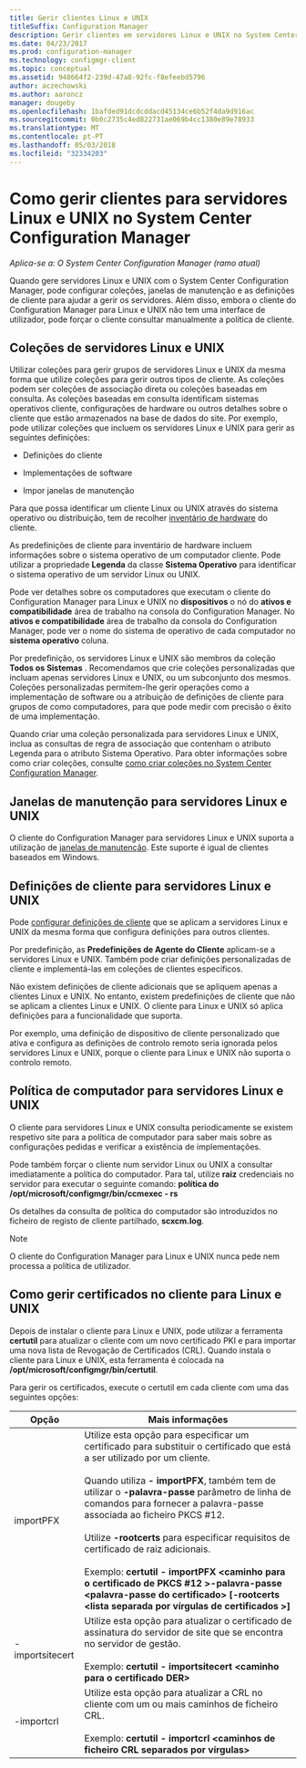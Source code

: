 ```yaml
---
title: Gerir clientes Linux e UNIX
titleSuffix: Configuration Manager
description: Gerir clientes em servidores Linux e UNIX no System Center Configuration Manager.
ms.date: 04/23/2017
ms.prod: configuration-manager
ms.technology: configmgr-client
ms.topic: conceptual
ms.assetid: 948664f2-239d-47a8-92fc-f8efeebd5796
author: aczechowski
ms.author: aaroncz
manager: dougeby
ms.openlocfilehash: 1bafded91dcdcddacd45134ce6b52f4da9d916ac
ms.sourcegitcommit: 0b0c2735c4ed822731ae069b4cc1380e89e78933
ms.translationtype: MT
ms.contentlocale: pt-PT
ms.lasthandoff: 05/03/2018
ms.locfileid: "32334203"
---
```

# <a name="how-to-manage-clients-for-linux-and-unix-servers-in-system-center-configuration-manager"></a>Como gerir clientes para servidores Linux e UNIX no System Center Configuration Manager

*Aplica-se a: O System Center Configuration Manager (ramo atual)*

Quando gere servidores Linux e UNIX com o System Center Configuration Manager, pode configurar coleções, janelas de manutenção e as definições de cliente para ajudar a gerir os servidores. Além disso, embora o cliente do Configuration Manager para Linux e UNIX não tem uma interface de utilizador, pode forçar o cliente consultar manualmente a política de cliente.

##  <a name="BKMK_CollectionsforLnU"></a> Coleções de servidores Linux e UNIX  
 Utilizar coleções para gerir grupos de servidores Linux e UNIX da mesma forma que utilize coleções para gerir outros tipos de cliente. As coleções podem ser coleções de associação direta ou coleções baseadas em consulta. As coleções baseadas em consulta identificam sistemas operativos cliente, configurações de hardware ou outros detalhes sobre o cliente que estão armazenados na base de dados do site. Por exemplo, pode utilizar coleções que incluem os servidores Linux e UNIX para gerir as seguintes definições:  

-   Definições do cliente  

-   Implementações de software  

-   Impor janelas de manutenção  

 Para que possa identificar um cliente Linux ou UNIX através do sistema operativo ou distribuição, tem de recolher [inventário de hardware](../../../core/clients/manage/inventory/hardware-inventory-for-linux-and-unix.md) do cliente.  

 As predefinições de cliente para inventário de hardware incluem informações sobre o sistema operativo de um computador cliente. Pode utilizar a propriedade **Legenda** da classe **Sistema Operativo** para identificar o sistema operativo de um servidor Linux ou UNIX.  

 Pode ver detalhes sobre os computadores que executam o cliente do Configuration Manager para Linux e UNIX no **dispositivos** o nó do **ativos e compatibilidade** área de trabalho na consola do Configuration Manager. No **ativos e compatibilidade** área de trabalho da consola do Configuration Manager, pode ver o nome do sistema de operativo de cada computador no **sistema operativo** coluna.  

 Por predefinição, os servidores Linux e UNIX são membros da coleção **Todos os Sistemas** . Recomendamos que crie coleções personalizadas que incluam apenas servidores Linux e UNIX, ou um subconjunto dos mesmos. Coleções personalizadas permitem-lhe gerir operações como a implementação de software ou a atribuição de definições de cliente para grupos de como computadores, para que pode medir com precisão o êxito de uma implementação.   

 Quando criar uma coleção personalizada para servidores Linux e UNIX, inclua as consultas de regra de associação que contenham o atributo Legenda para o atributo Sistema Operativo. Para obter informações sobre como criar coleções, consulte [como criar coleções no System Center Configuration Manager](../../../core/clients/manage/collections/create-collections.md).  

##  <a name="BKMK_MaintenanceWindowsforLnU"></a> Janelas de manutenção para servidores Linux e UNIX  
 O cliente do Configuration Manager para servidores Linux e UNIX suporta a utilização de [janelas de manutenção](../../../core/clients/manage/collections/use-maintenance-windows.md). Este suporte é igual de clientes baseados em Windows.  

##  <a name="BKMK_ClientSettingsforLnU"></a> Definições de cliente para servidores Linux e UNIX  
 Pode [configurar definições de cliente](../../../core/clients/deploy/configure-client-settings.md) que se aplicam a servidores Linux e UNIX da mesma forma que configura definições para outros clientes.  

 Por predefinição, as **Predefinições de Agente do Cliente** aplicam-se a servidores Linux e UNIX. Também pode criar definições personalizadas de cliente e implementá-las em coleções de clientes específicos.  

 Não existem definições de cliente adicionais que se apliquem apenas a clientes Linux e UNIX. No entanto, existem predefinições de cliente que não se aplicam a clientes Linux e UNIX. O cliente para Linux e UNIX só aplica definições para a funcionalidade que suporta.  

 Por exemplo, uma definição de dispositivo de cliente personalizado que ativa e configura as definições de controlo remoto seria ignorada pelos servidores Linux e UNIX, porque o cliente para Linux e UNIX não suporta o controlo remoto.  

##  <a name="BKMK_PolicyforLnU"></a> Política de computador para servidores Linux e UNIX  
 O cliente para servidores Linux e UNIX consulta periodicamente se existem respetivo site para a política de computador para saber mais sobre as configurações pedidas e verificar a existência de implementações.  

 Pode também forçar o cliente num servidor Linux ou UNIX a consultar imediatamente a política do computador. Para tal, utilize **raiz** credenciais no servidor para executar o seguinte comando: **política do /opt/microsoft/configmgr/bin/ccmexec - rs**  

 Os detalhes da consulta de política do computador são introduzidos no ficheiro de registo de cliente partilhado, **scxcm.log**.  

> [!NOTE]  
>  O cliente do Configuration Manager para Linux e UNIX nunca pede nem processa a política de utilizador.  

##  <a name="BKMK_ManageLinuxCerts"></a> Como gerir certificados no cliente para Linux e UNIX  
 Depois de instalar o cliente para Linux e UNIX, pode utilizar a ferramenta **certutil** para atualizar o cliente com um novo certificado PKI e para importar uma nova lista de Revogação de Certificados (CRL). Quando instala o cliente para Linux e UNIX, esta ferramenta é colocada na **/opt/microsoft/configmgr/bin/certutil**. 

 Para gerir os certificados, execute o certutil em cada cliente com uma das seguintes opções:  

|Opção|Mais informações|  
|------------|----------------------|  
|importPFX|Utilize esta opção para especificar um certificado para substituir o certificado que está a ser utilizado por um cliente.<br /><br /> Quando utiliza **- importPFX**, também tem de utilizar o **-palavra-passe** parâmetro de linha de comandos para fornecer a palavra-passe associada ao ficheiro PKCS #12.<br /><br /> Utilize **-rootcerts** para especificar requisitos de certificado de raiz adicionais.<br /><br /> Exemplo: **certutil - importPFX &lt;caminho para o certificado de PKCS #12 >-palavra-passe &lt;palavra-passe do certificado\> [-rootcerts &lt;lista separada por vírgulas de certificados >]**|  
|-importsitecert|Utilize esta opção para atualizar o certificado de assinatura do servidor de site que se encontra no servidor de gestão.<br /><br /> Exemplo: **certutil - importsitecert &lt;caminho para o certificado DER\>**|  
|-importcrl|Utilize esta opção para atualizar a CRL no cliente com um ou mais caminhos de ficheiro CRL.<br /><br /> Exemplo: **certutil - importcrl &lt;caminhos de ficheiro CRL separados por vírgulas\>**|  
